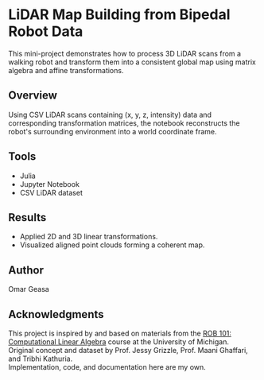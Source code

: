 # LiDAR Map Building from Bipedal Robot Data

This mini-project demonstrates how to process 3D LiDAR scans from a walking robot 
and transform them into a consistent global map using matrix algebra and affine transformations.

## Overview
Using CSV LiDAR scans containing (x, y, z, intensity) data and corresponding transformation matrices, 
the notebook reconstructs the robot's surrounding environment into a world coordinate frame.

## Tools
- Julia
- Jupyter Notebook
- CSV LiDAR dataset

## Results
- Applied 2D and 3D linear transformations.
- Visualized aligned point clouds forming a coherent map.

## Author
Omar Geasa

## Acknowledgments
This project is inspired by and based on materials from the
[ROB 101: Computational Linear Algebra](https://github.com/michiganrobotics/rob101/tree/main)
course at the University of Michigan.  
Original concept and dataset by Prof. Jessy Grizzle, Prof. Maani Ghaffari, and Tribhi Kathuria.  
Implementation, code, and documentation here are my own.

